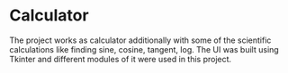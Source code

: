 # Calculator
The project works as calculator additionally with some of the scientific calculations like finding sine, cosine, tangent, log. The UI was built using Tkinter and different modules of it were used in this project.
